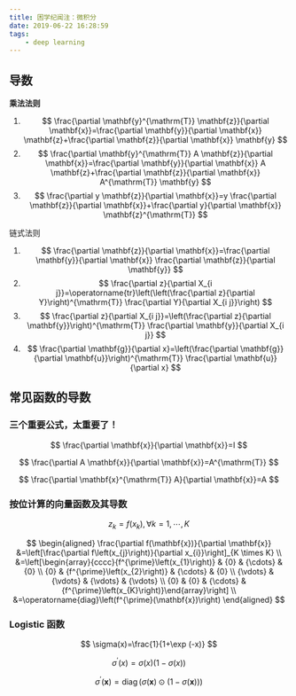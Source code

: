 ```yaml
---
title: 困学纪闻注：微积分
date: 2019-06-22 16:28:59
tags:
    - deep learning
---
```


## 导数

**乘法法则**

1. $$
\frac{\partial \mathbf{y}^{\mathrm{T}} \mathbf{z}}{\partial \mathbf{x}}=\frac{\partial \mathbf{y}}{\partial \mathbf{x}} \mathbf{z}+\frac{\partial \mathbf{z}}{\partial \mathbf{x}} \mathbf{y}
$$
2. $$
\frac{\partial \mathbf{y}^{\mathrm{T}} A \mathbf{z}}{\partial \mathbf{x}}=\frac{\partial \mathbf{y}}{\partial \mathbf{x}} A \mathbf{z}+\frac{\partial \mathbf{z}}{\partial \mathbf{x}} A^{\mathrm{T}} \mathbf{y}
$$
3. $$
\frac{\partial y \mathbf{z}}{\partial \mathbf{x}}=y \frac{\partial \mathbf{z}}{\partial \mathbf{x}}+\frac{\partial y}{\partial \mathbf{x}} \mathbf{z}^{\mathrm{T}}
$$


链式法则
1. $$
\frac{\partial \mathbf{z}}{\partial \mathbf{x}}=\frac{\partial \mathbf{y}}{\partial \mathbf{x}} \frac{\partial \mathbf{z}}{\partial \mathbf{y}}
$$
2. $$
\frac{\partial z}{\partial X_{i j}}=\operatorname{tr}\left(\left(\frac{\partial z}{\partial Y}\right)^{\mathrm{T}} \frac{\partial Y}{\partial X_{i j}}\right)
$$
3. $$
\frac{\partial z}{\partial X_{i j}}=\left(\frac{\partial z}{\partial \mathbf{y}}\right)^{\mathrm{T}} \frac{\partial \mathbf{y}}{\partial X_{i j}}
$$
4. $$
\frac{\partial \mathbf{g}}{\partial x}=\left(\frac{\partial \mathbf{g}}{\partial \mathbf{u}}\right)^{\mathrm{T}} \frac{\partial \mathbf{u}}{\partial x}
$$


## 常见函数的导数

### 三个重要公式，太重要了！
$$
\frac{\partial \mathbf{x}}{\partial \mathbf{x}}=I
$$

$$
\frac{\partial A \mathbf{x}}{\partial \mathbf{x}}=A^{\mathrm{T}}
$$

$$
\frac{\partial \mathbf{x}^{\mathrm{T}} A}{\partial \mathbf{x}}=A
$$

### 按位计算的向量函数及其导数

$$
z_{k}=f\left(x_{k}\right), \forall k=1, \cdots, K
$$

$$
\begin{aligned} \frac{\partial f(\mathbf{x})}{\partial \mathbf{x}} &=\left[\frac{\partial f\left(x_{j}\right)}{\partial x_{i}}\right]_{K \times K} \\ &=\left[\begin{array}{cccc}{f^{\prime}\left(x_{1}\right)} & {0} & {\cdots} & {0} \\ {0} & {f^{\prime}\left(x_{2}\right)} & {\cdots} & {0} \\ {\vdots} & {\vdots} & {\vdots} & {\vdots} \\ {0} & {0} & {\cdots} & {f^{\prime}\left(x_{K}\right)}\end{array}\right] \\
&=\operatorname{diag}\left(f^{\prime}(\mathbf{x})\right) \end{aligned}
$$

### Logistic 函数

$$
\sigma(x)=\frac{1}{1+\exp (-x)}
$$

$$
\sigma^{\prime}(x)=\sigma(x)(1-\sigma(x))
$$

$$
\sigma^{\prime}(\mathbf{x})=\operatorname{diag}(\sigma(\mathbf{x}) \odot(1-\sigma(\mathbf{x})))
$$

